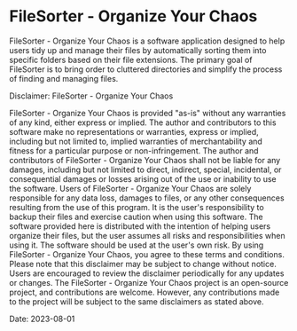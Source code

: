 # FileSorter - Organize Your Chaos
 FileSorter - Organize Your Chaos is a software application designed to help users tidy up and manage their files by automatically sorting them into specific folders based on their file extensions. The primary goal of FileSorter is to bring order to cluttered directories and simplify the process of finding and managing files.

 
 Disclaimer: FileSorter - Organize Your Chaos
 
 FileSorter - Organize Your Chaos is provided "as-is" without any warranties of any kind, either express or implied. The author and contributors to this software make no representations or warranties, express or implied, including but not limited to, implied warranties of merchantability and fitness for a particular purpose or non-infringement.
 The author and contributors of FileSorter - Organize Your Chaos shall not be liable for any damages, including but not limited to direct, indirect, special, incidental, or consequential damages or losses arising out of the use or inability to use the software.
 Users of FileSorter - Organize Your Chaos are solely responsible for any data loss, damages to files, or any other consequences resulting from the use of this program. It is the user's responsibility to backup their files and exercise caution when using this software.
 The software provided here is distributed with the intention of helping users organize their files, but the user assumes all risks and responsibilities when using it. The software should be used at the user's own risk.
 By using FileSorter - Organize Your Chaos, you agree to these terms and conditions.
 Please note that this disclaimer may be subject to change without notice. Users are encouraged to review the disclaimer periodically for any updates or changes.
 The FileSorter - Organize Your Chaos project is an open-source project, and contributions are welcome. However, any contributions made to the project will be subject to the same disclaimers as stated above.
 
 Date: 2023-08-01


